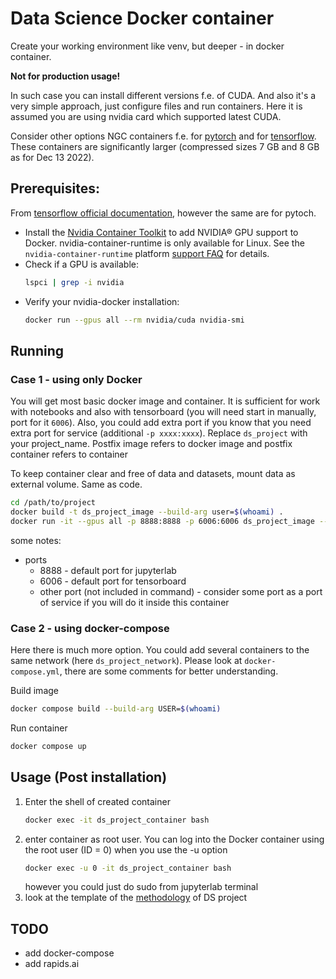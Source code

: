 # Data Science Docker container
Create your working environment like venv, but deeper - in docker container. 

**Not for production usage!**

In such case you can install different versions f.e. of CUDA. And also it's a very simple approach, just configure files and run containers.
Here it is assumed you are using nvidia card which supported latest CUDA.

Consider other options NGC containers f.e. for [pytorch](https://catalog.ngc.nvidia.com/orgs/nvidia/containers/pytorch) and for [tensorflow](https://catalog.ngc.nvidia.com/orgs/nvidia/containers/tensorflow). 
These containers are significantly larger (compressed sizes 7 GB and 8 GB as for Dec 13 2022).

## Prerequisites:
From [tensorflow official documentation](https://www.tensorflow.org/install/docker), however the same are for pytoch.

* Install the [Nvidia Container Toolkit](https://github.com/NVIDIA/nvidia-docker/blob/master/README.md?utm_source=www.tensorflow.org&utm_medium=referral#quickstart) to add NVIDIA® GPU support to Docker. nvidia-container-runtime is only available for Linux. See the `nvidia-container-runtime` platform [support FAQ](https://github.com/NVIDIA/nvidia-docker/wiki/Frequently-Asked-Questions?utm_source=www.tensorflow.org&utm_medium=referral#platform-support) for details.
* Check if a GPU is available:
    ```bash 
    lspci | grep -i nvidia
    ```
* Verify your nvidia-docker installation:
    ```bash 
    docker run --gpus all --rm nvidia/cuda nvidia-smi
    ```

## Running
### Case 1 - using only Docker
You will get most basic docker image and container. 
It is sufficient for work with notebooks and also with tensorboard 
(you will need start in manually, port for it `6006`).
Also, you could add extra port if you know that you need extra port for service (additional `-p xxxx:xxxx`).
Replace `ds_project` with your project_name. Postfix image refers to docker image and postfix container refers to container

To keep container clear and free of data and datasets, mount data as external volume. Same as code.
```bash  
cd /path/to/project
docker build -t ds_project_image --build-arg user=$(whoami) . 
docker run -it --gpus all -p 8888:8888 -p 6006:6006 ds_project_image --name ds_project_container -v /path/to/code:/app -v /path/to/data:/app/data 
```
some notes:
* ports
  * 8888 - default port for jupyterlab
  * 6006 - default port for tensorboard
  * other port (not included in command) - consider some port as a port of service if you will do it inside this container

### Case 2 - using docker-compose
Here there is much more option. You could add several containers to the same network (here `ds_project_network`). Please look at `docker-compose.yml`, there are some comments for better understanding.

Build image
```bash
docker compose build --build-arg USER=$(whoami)
```
Run container
```bash
docker compose up
```

## Usage (Post installation)
1. Enter the shell of created container
    ```bash
    docker exec -it ds_project_container bash
    ```
2. enter container as root user. You can log into the Docker container using the root user (ID = 0) when you use the -u option
    ```bash
    docker exec -u 0 -it ds_project_container bash
    ```
   however you could just do sudo from jupyterlab terminal
3. look at the template of the [methodology](methodology.md) of DS project


## TODO
* add docker-compose
* add rapids.ai